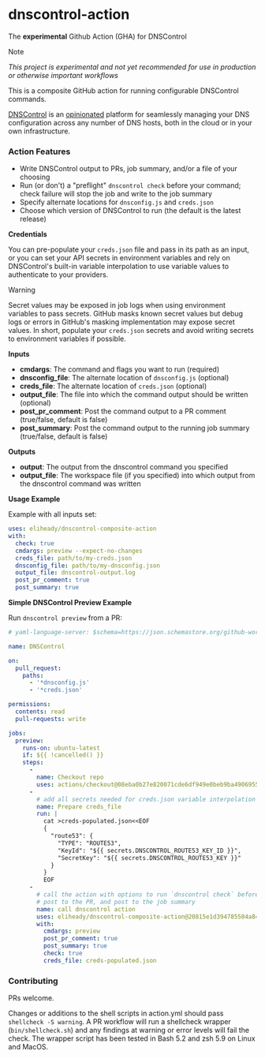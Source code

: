 # dnscontrol-action

The **experimental** Github Action (GHA) for DNSControl

> [!NOTE]
> _This project is experimental and not yet recommended for use in production or otherwise important workflows_

This is a composite GitHub action for running configurable DNSControl commands.

[DNSControl](https://dnscontrol.org) is an [opinionated](https://docs.dnscontrol.org/developer-info/opinions) platform for seamlessly managing your DNS configuration across any number of DNS hosts, both in the cloud or in your own infrastructure.

### Action Features

* Write DNSControl output to PRs, job summary, and/or a file of your choosing
* Run (or don't) a "preflight" `dnscontrol check` before your command; check failure will stop the job and write to the job summary
* Specify alternate locations for `dnsconfig.js` and `creds.json`
* Choose which version of DNSControl to run (the default is the latest release)

**Credentials**

You can pre-populate your `creds.json` file and pass in its path as an input, or you can set your API secrets in environment variables and rely on DNSControl's built-in variable interpolation to use variable values to authenticate to your providers.

> [!WARNING]
> Secret values may be exposed in job logs when using environment variables to pass secrets. GitHub masks known secret values but debug logs or errors in GitHub's masking implementation may expose secret values. In short, populate your `creds.json` secrets and avoid writing secrets to environment variables if possible.

**Inputs**

* **cmdargs**: The command and flags you want to run (required)
* **dnsconfig_file**: The alternate location of `dnsconfig.js` (optional)
* **creds_file**: The alternate location of `creds.json` (optional)
* **output_file**: The file into which the command output should be written (optional)
* **post_pr_comment**: Post the command output to a PR comment (true/false, default is false)
* **post_summary**: Post the command output to the running job summary (true/false, default is false)

**Outputs**

* **output**: The output from the dnscontrol command you specified
* **output_file**: The workspace file (if you specified) into which output from the dnscontrol command was written

**Usage Example**

Example with all inputs set:

```yaml
uses: eliheady/dnscontrol-composite-action
with:
  check: true
  cmdargs: preview --expect-no-changes
  creds_file: path/to/my-creds.json
  dnsconfig_file: path/to/my-dnsconfig.json
  output_file: dnscontrol-output.log
  post_pr_comment: true
  post_summary: true
```

**Simple DNSControl Preview Example**

Run `dnscontrol preview` from a PR:

```yaml
# yaml-language-server: $schema=https://json.schemastore.org/github-workflow.json

name: DNSControl

on:
  pull_request:
    paths:
      - '*dnsconfig.js'
      - '*creds.json'

permissions:
  contents: read
  pull-requests: write

jobs:
  preview:
    runs-on: ubuntu-latest
    if: ${{ !cancelled() }}
    steps:
      -
        name: Checkout repo
        uses: actions/checkout@08eba0b27e820071cde6df949e0beb9ba4906955 # v4.3.0
      -
        # add all secrets needed for creds.json variable interpolation
        name: Prepare creds_file
        run: |
          cat >creds-populated.json<<EOF
          {
            "route53": {
              "TYPE": "ROUTE53",
              "KeyId": "${{ secrets.DNSCONTROL_ROUTE53_KEY_ID }}",
              "SecretKey": "${{ secrets.DNSCONTROL_ROUTE53_KEY }}"
            }
          }
          EOF
      -
        # call the action with options to run `dnscontrol check` before `dnscontrol preview`,
        # post to the PR, and post to the job summary
        name: call dnscontrol action
        uses: eliheady/dnscontrol-composite-action@20815e1d394785504a8411889f845d9d16b8fed7 # v0.0.5
        with:
          cmdargs: preview
          post_pr_comment: true
          post_summary: true
          check: true
          creds_file: creds-populated.json
```

### Contributing

PRs welcome.

Changes or additions to the shell scripts in action.yml should pass `shellcheck -S warning`. A PR workflow will run a shellcheck wrapper (`bin/shellcheck.sh`) and any findings at warning or error levels will fail the check. The wrapper script has been tested in Bash 5.2 and zsh 5.9 on Linux and MacOS.
